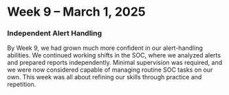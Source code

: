 # Week 9 – March 1, 2025
### Independent Alert Handling

By Week 9, we had grown much more confident in our alert-handling abilities. We continued working shifts in the SOC, where we analyzed alerts and prepared reports independently. Minimal supervision was required, and we were now considered capable of managing routine SOC tasks on our own. This week was all about refining our skills through practice and repetition.